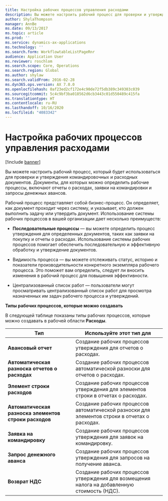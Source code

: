 ```yaml
---
title: Настройка рабочих процессов управления расходами
description: Вы можете настроить рабочий процесс для проверки и утверждения командировочных и расходных документов.
author: ShylaThompson
manager: AnnBe
ms.date: 09/13/2017
ms.topic: article
ms.prod: ''
ms.service: dynamics-ax-applications
ms.technology: ''
ms.search.form: WorkflowtableListPageRnr
audience: Application User
ms.reviewer: roschlom
ms.search.scope: Core, Operations
ms.search.region: Global
ms.author: shylaw
ms.search.validFrom: 2016-02-28
ms.dyn365.ops.version: AX 7.0.0
ms.openlocfilehash: 0af23ed2cf172e4c90de72f5db389c349303c039
ms.sourcegitcommit: 5c4c9bf3ba018562d6cb3443c01d550489c415fa
ms.translationtype: HT
ms.contentlocale: ru-RU
ms.lasthandoff: 10/16/2020
ms.locfileid: "4083342"
---
```

# <a name="set-up-expense-management-workflows"></a>Настройка рабочих процессов управления расходами

[!include [banner](../includes/banner.md)]

Вы можете настроить рабочий процесс, который будет использоваться для проверки и утверждения командировочных и расходных документов. Документы, для которых можно определить рабочие процессы, включают отчеты о расходах, заявки на командировки и запросы денежных авансов.

Рабочий процесс представляет собой бизнес-процесс. Он определяет, как документ проходит через систему, и указывает, кто должен выполнить задачу или утвердить документ. Использование системы рабочих процессов в вашей организации дает несколько преимуществ:

-   **Последовательные процессы** — вы можете определить процесс утверждения для определенных документов, таких как заявки на покупку и отчеты о расходах. Использование системы рабочих процессов помогает обеспечить последовательную и эффективную обработку и утверждение документов.

-   Видимость процесса — вы можете отслеживать статус, историю и показатели производительности конкретного экземпляра рабочего процесса. Это поможет вам определить, следует ли вносить изменения в рабочий процесс для повышения эффективности.

-   Централизованный список работ — пользователи могут просматривать централизованный список работ для просмотра назначенных им задач рабочего процесса и утверждений. 

**Типы рабочих процессов, которые можно создавать**

В следующей таблице показаны типы рабочих процессов, которые можно создавать в рабочей области **Расходы**.


|              <strong>Тип</strong>              |                   <strong>Используйте этот тип для</strong>                   |
|-------------------------------------------------|-----------------------------------------------------------------------|
|         <strong>Авансовый отчет</strong>         |            Создание рабочих процессов утверждения для отчетов о расходах.             |
|  <strong>Автоматическая разноска отчетов о расходах</strong>   |        Создание рабочих процессов автоматической разноски для отчетов о расходах.        |
|       <strong>Элемент строки расходов</strong>        |     Создание рабочих процессов утверждения для элементов строки в отчетах о расходах.      |
| <strong>Автоматическая разноска элементов строки расходов</strong> | Создание рабочих процессов автоматической разноски для элементов строки в отчетах о расходах. |
|       <strong>Заявка на командировку</strong>       |          Создание рабочих процессов утверждения для заявок на командировку.           |
|      <strong>Запрос денежного аванса</strong>      |         Создание рабочих процессов утверждения для запросов на получение аванса.          |
|        <strong>Возврат НДС</strong>        | Создание рабочих процессов утверждения для возмещения налога на добавленную стоимость (НДС).  |

